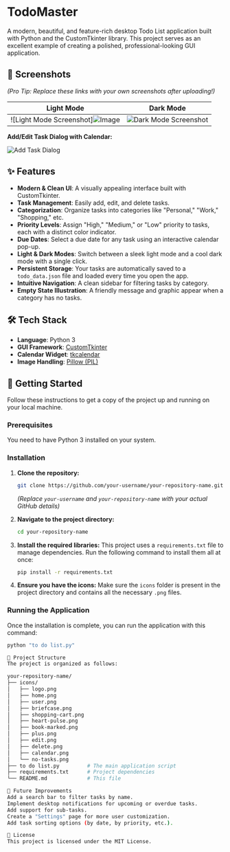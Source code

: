 # TodoMaster 

A modern, beautiful, and feature-rich desktop Todo List application built with Python and the CustomTkinter library. This project serves as an excellent example of creating a polished, professional-looking GUI application.

## 📸 Screenshots

*(Pro Tip: Replace these links with your own screenshots after uploading!)*

| Light Mode | Dark Mode |
| :---: | :---: |
| ![Light Mode Screenshot]![Image](https://github.com/user-attachments/assets/782c622e-15f8-4eb8-be04-791360c67fe4) | ![Dark Mode Screenshot](link-to-your-dark-mode-screenshot.png) |

**Add/Edit Task Dialog with Calendar:**

![Add Task Dialog](link-to-your-dialog-screenshot.png)


## ✨ Features

- **Modern & Clean UI**: A visually appealing interface built with CustomTkinter.
- **Task Management**: Easily add, edit, and delete tasks.
- **Categorization**: Organize tasks into categories like "Personal," "Work," "Shopping," etc.
- **Priority Levels**: Assign "High," "Medium," or "Low" priority to tasks, each with a distinct color indicator.
- **Due Dates**: Select a due date for any task using an interactive calendar pop-up.
- **Light & Dark Modes**: Switch between a sleek light mode and a cool dark mode with a single click.
- **Persistent Storage**: Your tasks are automatically saved to a `todo_data.json` file and loaded every time you open the app.
- **Intuitive Navigation**: A clean sidebar for filtering tasks by category.
- **Empty State Illustration**: A friendly message and graphic appear when a category has no tasks.


## 🛠️ Tech Stack

- **Language**: Python 3
- **GUI Framework**: [CustomTkinter](https://github.com/TomSchimansky/CustomTkinter)
- **Calendar Widget**: [tkcalendar](https://github.com/j4321/tkcalendar)
- **Image Handling**: [Pillow (PIL)](https://python-pillow.org/)


## 🚀 Getting Started

Follow these instructions to get a copy of the project up and running on your local machine.

### Prerequisites

You need to have Python 3 installed on your system.

### Installation

1.  **Clone the repository:**
    ```bash
    git clone https://github.com/your-username/your-repository-name.git
    ```
    *(Replace `your-username` and `your-repository-name` with your actual GitHub details)*

2.  **Navigate to the project directory:**
    ```bash
    cd your-repository-name
    ```

3.  **Install the required libraries:**
    This project uses a `requirements.txt` file to manage dependencies. Run the following command to install them all at once:
    ```bash
    pip install -r requirements.txt
    ```

4.  **Ensure you have the icons:**
    Make sure the `icons` folder is present in the project directory and contains all the necessary `.png` files.

### Running the Application

Once the installation is complete, you can run the application with this command:
```bash
python "to do list.py"

📂 Project Structure
The project is organized as follows:

your-repository-name/
├── icons/
│   ├── logo.png
│   ├── home.png
│   ├── user.png
│   ├── briefcase.png
│   ├── shopping-cart.png
│   ├── heart-pulse.png
│   ├── book-marked.png
│   ├── plus.png
│   ├── edit.png
│   ├── delete.png
│   ├── calendar.png
│   └── no-tasks.png
├── to do list.py         # The main application script
├── requirements.txt      # Project dependencies
└── README.md             # This file

🌟 Future Improvements
Add a search bar to filter tasks by name.
Implement desktop notifications for upcoming or overdue tasks.
Add support for sub-tasks.
Create a "Settings" page for more user customization.
Add task sorting options (by date, by priority, etc.).

📜 License
This project is licensed under the MIT License.

